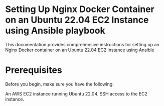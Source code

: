 # Setting Up Nginx Docker Container on an Ubuntu 22.04 EC2 Instance using Ansible playbook
This documentation provides comprehensive instructions for setting up an Nginx Docker container on an Ubuntu 22.04 EC2 instance using Ansible
# Prerequisites
Before you begin, make sure you have the following:

An AWS EC2 instance running Ubuntu 22.04.
SSH access to the EC2 instance.
